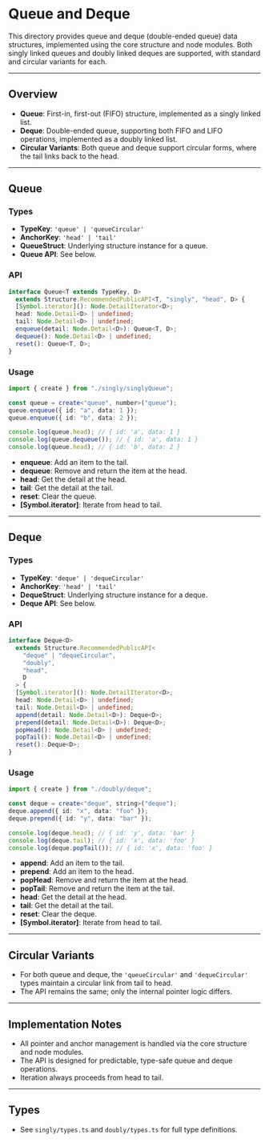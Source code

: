 # Queue and Deque

This directory provides queue and deque (double-ended queue) data structures,
implemented using the core structure and node modules. Both singly linked queues
and doubly linked deques are supported, with standard and circular variants for
each.

---

## Overview

- **Queue**: First-in, first-out (FIFO) structure, implemented as a singly
  linked list.
- **Deque**: Double-ended queue, supporting both FIFO and LIFO operations,
  implemented as a doubly linked list.
- **Circular Variants**: Both queue and deque support circular forms, where the
  tail links back to the head.

---

## Queue

### Types

- **TypeKey**: `'queue' | 'queueCircular'`
- **AnchorKey**: `'head' | 'tail'`
- **QueueStruct**: Underlying structure instance for a queue.
- **Queue API**: See below.

### API

```ts
interface Queue<T extends TypeKey, D>
  extends Structure.RecommendedPublicAPI<T, "singly", "head", D> {
  [Symbol.iterator](): Node.DetailIterator<D>;
  head: Node.Detail<D> | undefined;
  tail: Node.Detail<D> | undefined;
  enqueue(detail: Node.Detail<D>): Queue<T, D>;
  dequeue(): Node.Detail<D> | undefined;
  reset(): Queue<T, D>;
}
```

### Usage

```ts
import { create } from "./singly/singlyQueue";

const queue = create<"queue", number>("queue");
queue.enqueue({ id: "a", data: 1 });
queue.enqueue({ id: "b", data: 2 });

console.log(queue.head); // { id: 'a', data: 1 }
console.log(queue.dequeue()); // { id: 'a', data: 1 }
console.log(queue.head); // { id: 'b', data: 2 }
```

- **enqueue**: Add an item to the tail.
- **dequeue**: Remove and return the item at the head.
- **head**: Get the detail at the head.
- **tail**: Get the detail at the tail.
- **reset**: Clear the queue.
- **[Symbol.iterator]**: Iterate from head to tail.

---

## Deque

### Types

- **TypeKey**: `'deque' | 'dequeCircular'`
- **AnchorKey**: `'head' | 'tail'`
- **DequeStruct**: Underlying structure instance for a deque.
- **Deque API**: See below.

### API

```ts
interface Deque<D>
  extends Structure.RecommendedPublicAPI<
    "deque" | "dequeCircular",
    "doubly",
    "head",
    D
  > {
  [Symbol.iterator](): Node.DetailIterator<D>;
  head: Node.Detail<D> | undefined;
  tail: Node.Detail<D> | undefined;
  append(detail: Node.Detail<D>): Deque<D>;
  prepend(detail: Node.Detail<D>): Deque<D>;
  popHead(): Node.Detail<D> | undefined;
  popTail(): Node.Detail<D> | undefined;
  reset(): Deque<D>;
}
```

### Usage

```ts
import { create } from "./doubly/deque";

const deque = create<"deque", string>("deque");
deque.append({ id: "x", data: "foo" });
deque.prepend({ id: "y", data: "bar" });

console.log(deque.head); // { id: 'y', data: 'bar' }
console.log(deque.tail); // { id: 'x', data: 'foo' }
console.log(deque.popTail()); // { id: 'x', data: 'foo' }
```

- **append**: Add an item to the tail.
- **prepend**: Add an item to the head.
- **popHead**: Remove and return the item at the head.
- **popTail**: Remove and return the item at the tail.
- **head**: Get the detail at the head.
- **tail**: Get the detail at the tail.
- **reset**: Clear the deque.
- **[Symbol.iterator]**: Iterate from head to tail.

---

## Circular Variants

- For both queue and deque, the `'queueCircular'` and `'dequeCircular'` types
  maintain a circular link from tail to head.
- The API remains the same; only the internal pointer logic differs.

---

## Implementation Notes

- All pointer and anchor management is handled via the core structure and node
  modules.
- The API is designed for predictable, type-safe queue and deque operations.
- Iteration always proceeds from head to tail.

---

## Types

- See `singly/types.ts` and `doubly/types.ts` for full type definitions.

